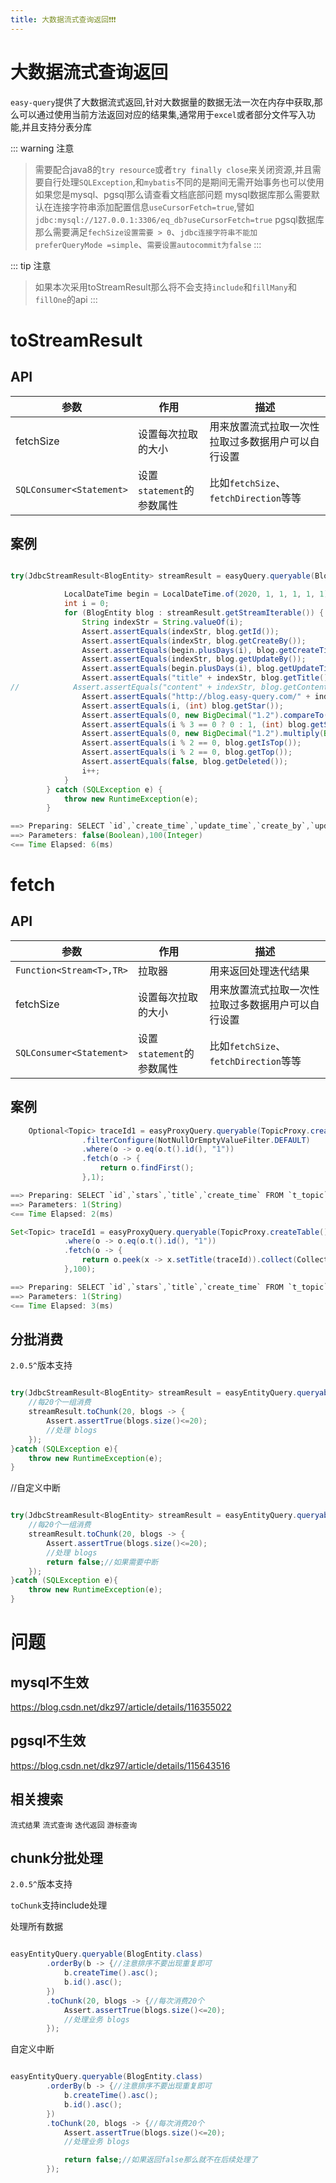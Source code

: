 ```yaml
---
title: 大数据流式查询返回❗️❗️❗️
---
```

# 大数据流式查询返回
`easy-query`提供了大数据流式返回,针对大数据量的数据无法一次在内存中获取,那么可以通过使用当前方法返回对应的结果集,通常用于`excel`或者部分文件写入功能,并且支持分表分库


::: warning 注意
> 需要配合java8的`try resource`或者`try finally close`来关闭资源,并且需要自行处理`SQLException`,和`mybatis`不同的是期间无需开始事务也可以使用
> 如果您是mysql、pgsql那么请查看文档底部问题
> mysql数据库那么需要默认在连接字符串添加配置信息`useCursorFetch=true`,譬如`jdbc:mysql://127.0.0.1:3306/eq_db?useCursorFetch=true`
> pgsql数据库那么需要满足`fechSize设置需要 > 0`、`jdbc连接字符串不能加 preferQueryMode =simple`、`需要设置autocommit为false`
:::

::: tip 注意
> 如果本次采用toStreamResult那么将不会支持`include`和`fillMany`和`fillOne`的api
:::

# toStreamResult

## API
参数  | 作用 | 描述
--- | --- | --- 
fetchSize | 设置每次拉取的大小  | 用来放置流式拉取一次性拉取过多数据用户可以自行设置
`SQLConsumer<Statement>` | 设置`statement`的参数属性  | 比如`fetchSize`、`fetchDirection`等等

## 案例
```java

try(JdbcStreamResult<BlogEntity> streamResult = easyQuery.queryable(BlogEntity.class).where(o -> o.le(BlogEntity::getStar, 100)).orderByAsc(o -> o.column(BlogEntity::getCreateTime)).toStreamResult(1000)){

            LocalDateTime begin = LocalDateTime.of(2020, 1, 1, 1, 1, 1);
            int i = 0;
            for (BlogEntity blog : streamResult.getStreamIterable()) {
                String indexStr = String.valueOf(i);
                Assert.assertEquals(indexStr, blog.getId());
                Assert.assertEquals(indexStr, blog.getCreateBy());
                Assert.assertEquals(begin.plusDays(i), blog.getCreateTime());
                Assert.assertEquals(indexStr, blog.getUpdateBy());
                Assert.assertEquals(begin.plusDays(i), blog.getUpdateTime());
                Assert.assertEquals("title" + indexStr, blog.getTitle());
//            Assert.assertEquals("content" + indexStr, blog.getContent());
                Assert.assertEquals("http://blog.easy-query.com/" + indexStr, blog.getUrl());
                Assert.assertEquals(i, (int) blog.getStar());
                Assert.assertEquals(0, new BigDecimal("1.2").compareTo(blog.getScore()));
                Assert.assertEquals(i % 3 == 0 ? 0 : 1, (int) blog.getStatus());
                Assert.assertEquals(0, new BigDecimal("1.2").multiply(BigDecimal.valueOf(i)).compareTo(blog.getOrder()));
                Assert.assertEquals(i % 2 == 0, blog.getIsTop());
                Assert.assertEquals(i % 2 == 0, blog.getTop());
                Assert.assertEquals(false, blog.getDeleted());
                i++;
            }
        } catch (SQLException e) {
            throw new RuntimeException(e);
        }

==> Preparing: SELECT `id`,`create_time`,`update_time`,`create_by`,`update_by`,`deleted`,`title`,`content`,`url`,`star`,`publish_time`,`score`,`status`,`order`,`is_top`,`top` FROM `t_blog` WHERE `deleted` = ? AND `star` <= ? ORDER BY `create_time` ASC
==> Parameters: false(Boolean),100(Integer)
<== Time Elapsed: 6(ms)

```

# fetch

## API
参数  | 作用 | 描述
--- | --- | --- 
`Function<Stream<T>,TR>` | 拉取器  | 用来返回处理迭代结果
fetchSize | 设置每次拉取的大小  | 用来放置流式拉取一次性拉取过多数据用户可以自行设置
`SQLConsumer<Statement>` | 设置`statement`的参数属性  | 比如`fetchSize`、`fetchDirection`等等

## 案例

```java
    Optional<Topic> traceId1 = easyProxyQuery.queryable(TopicProxy.createTable())
                .filterConfigure(NotNullOrEmptyValueFilter.DEFAULT)
                .where(o -> o.eq(o.t().id(), "1"))
                .fetch(o -> {
                    return o.findFirst();
                },1);

==> Preparing: SELECT `id`,`stars`,`title`,`create_time` FROM `t_topic` WHERE `id` = ?
==> Parameters: 1(String)
<== Time Elapsed: 2(ms)

Set<Topic> traceId1 = easyProxyQuery.queryable(TopicProxy.createTable())
            .where(o -> o.eq(o.t().id(), "1"))
            .fetch(o -> {
                return o.peek(x -> x.setTitle(traceId)).collect(Collectors.toSet());
            },100);

==> Preparing: SELECT `id`,`stars`,`title`,`create_time` FROM `t_topic` WHERE `id` = ?
==> Parameters: 1(String)
<== Time Elapsed: 3(ms)

```

## 分批消费
`2.0.5^`版本支持
```java

try(JdbcStreamResult<BlogEntity> streamResult = easyEntityQuery.queryable(BlogEntity.class).toStreamResult(1000)){
    //每20个一组消费
    streamResult.toChunk(20, blogs -> {
        Assert.assertTrue(blogs.size()<=20);
        //处理 blogs
    });
}catch (SQLException e){
    throw new RuntimeException(e);
}
```
//自定义中断
```java

try(JdbcStreamResult<BlogEntity> streamResult = easyEntityQuery.queryable(BlogEntity.class).toStreamResult(1000)){
    //每20个一组消费
    streamResult.toChunk(20, blogs -> {
        Assert.assertTrue(blogs.size()<=20);
        //处理 blogs
        return false;//如果需要中断
    });
}catch (SQLException e){
    throw new RuntimeException(e);
}
```

# 问题

## mysql不生效
https://blog.csdn.net/dkz97/article/details/116355022

## pgsql不生效
https://blog.csdn.net/dkz97/article/details/115643516

## 相关搜索
`流式结果` `流式查询` `迭代返回` `游标查询`

## chunk分批处理
`2.0.5^`版本支持

`toChunk`支持include处理

处理所有数据
```java

easyEntityQuery.queryable(BlogEntity.class)
        .orderBy(b -> {//注意排序不要出现重复即可
            b.createTime().asc();
            b.id().asc();
        })
        .toChunk(20, blogs -> {//每次消费20个
            Assert.assertTrue(blogs.size()<=20);
            //处理业务 blogs
        });
```
自定义中断
```java

easyEntityQuery.queryable(BlogEntity.class)
        .orderBy(b -> {//注意排序不要出现重复即可
            b.createTime().asc();
            b.id().asc();
        })
        .toChunk(20, blogs -> {//每次消费20个
            Assert.assertTrue(blogs.size()<=20);
            //处理业务 blogs

            return false;//如果返回false那么就不在后续处理了
        });
```